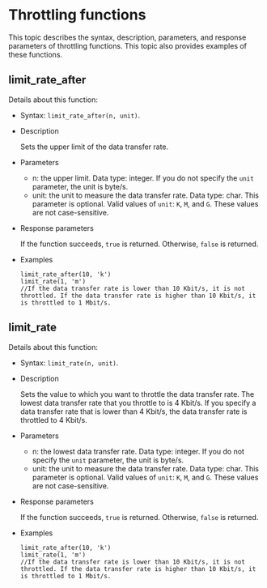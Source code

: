 # Throttling functions

This topic describes the syntax, description, parameters, and response parameters of throttling functions. This topic also provides examples of these functions.

## limit\_rate\_after

Details about this function:

-   Syntax: `limit_rate_after(n, unit)`.
-   Description

    Sets the upper limit of the data transfer rate.

-   Parameters
    -   n: the upper limit. Data type: integer. If you do not specify the `unit` parameter, the unit is byte/s.
    -   unit: the unit to measure the data transfer rate. Data type: char. This parameter is optional. Valid values of `unit`: `K`, `M`, and `G`. These values are not case-sensitive.
-   Response parameters

    If the function succeeds, `true` is returned. Otherwise, `false` is returned.

-   Examples

    ```
    limit_rate_after(10, 'k')                                                                                                                                                              
    limit_rate(1, 'm') 
    //If the data transfer rate is lower than 10 Kbit/s, it is not throttled. If the data transfer rate is higher than 10 Kbit/s, it is throttled to 1 Mbit/s.
    ```


## limit\_rate

Details about this function:

-   Syntax: `limit_rate(n, unit)`.
-   Description

    Sets the value to which you want to throttle the data transfer rate. The lowest data transfer rate that you throttle to is 4 Kbit/s. If you specify a data transfer rate that is lower than 4 Kbit/s, the data transfer rate is throttled to 4 Kbit/s.

-   Parameters
    -   n: the lowest data transfer rate. Data type: integer. If you do not specify the `unit` parameter, the unit is byte/s.
    -   unit: the unit to measure the data transfer rate. Data type: char. This parameter is optional. Valid values of `unit`: `K`, `M`, and `G`. These values are not case-sensitive.
-   Response parameters

    If the function succeeds, `true` is returned. Otherwise, `false` is returned.

-   Examples

    ```
    limit_rate_after(10, 'k')                                                                                                                                                              
    limit_rate(1, 'm') 
    //If the data transfer rate is lower than 10 Kbit/s, it is not throttled. If the data transfer rate is higher than 10 Kbit/s, it is throttled to 1 Mbit/s.
    ```


